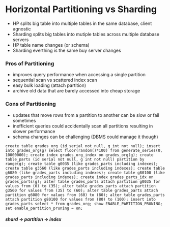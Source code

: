 # Horizontal Partitioning vs Sharding

- HP splits big table into multiple tables in the same database, client agnostic
- Sharding splits big tables into mutiple tables across multiple database servers
- HP table name changes (or schema)
- Sharding everthing is the same buy server changes

### Pros of Partitioning
- improves query performance when accessing a single partition
- sequential scan vs scattered index scan
- easy bulk loading (attach partition)
- archive old data that are barely accessed into cheap storage

### Cons of Partitioning
- updates that move rows from a partition to another can be slow or fail sometimes
- inefficient queries could accidentally scan all partitions resulting in slower performance
- schema changes can be challenging (DBMS could manage it though)


`
create table grades_org (id serial not null, g int not null);
insert into grades_org(g) select floor(random()*100) from generate_series(0, 10000000);
create index grades_org_index on grades_org(g);
create table_parts (id serial not null, g int not null) partition by range(g);
create table g0035 (like grades_parts including indexes);
create table g3560 (like grades_parts including indexes);
create table g6080 (like grades_parts including indexes);
create table g80100 (like grades_parts including indexes);
create index grades_parts_idx on grades_parts(g);
alter table grades_parts attach partition g0035 for values from (0) to (35);
alter table grades_parts attach partition g3560 for values from (35) to (60);
alter table grades_parts attach partition g6080 for values from (60) to (80);
alter table grades_parts attach partition g80100 for values from (80) to (100);
insert into grades_parts select * from grades_org;
show ENABLE_PARTITION_PRUNING;
set enable_partition_pruning = on;
`


##### shard -> partition -> index